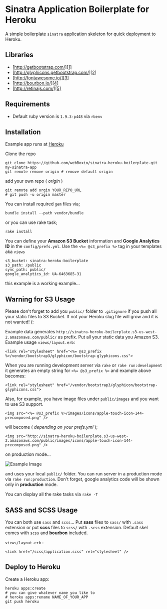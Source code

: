 # Sinatra Application Boilerplate for Heroku

A simple boilerplate `sinatra` application skeleton for quick deployment to Heroku.


## Libraries

* [http://getbootstrap.com/][1]
* [http://glyphicons.getbootstrap.com/][2]
* [http://fontawesome.io/][3]
* [http://bourbon.io/][4]
* [http://retinajs.com/][5]

## Requirements

* Default ruby version is `1.9.3-p448` via `rbenv`

## Installation
Example app runs at [Heroku][0]

Clone the repo

    git clone https://github.com/webBoxio/sinatra-heroku-boilerplate.git my-sinatra-app
    git remote remove origin # remove default origin

add your own repo ( _origin_ )

    git remote add orgin YOUR_REPO_URL
    # git push -u origin master

You can install required `gem` files via;

    bundle install --path vendor/bundle

or you can use rake task;

    rake install

You can define your **Amazon S3 Bucket** information and **Google Analytics ID**
in the `config/prefs.yml`. Use the `<%= @s3_prefix %>` tag in your templates aka `views`

    s3_bucket: sinatra-heroku-boilerplate
    s3_path: /public
    sync_path: public/
    google_analytics_id: UA-6463685-31

this example is a working example...

## Warning for S3 Usage

Please don't forget to add you `public/` folder to `.gitignore` if you push
all your static files to S3 Bucket. If not your Heroku slug file will grow
and it is not wanted! (:

Example data generates `http://sinatra-heroku-boilerplate.s3-us-west-2.amazonaws.com/public/` as prefix. Put
all your static data you Amazon S3. Example usage `views/layout.erb`:

    <link rel="stylesheet" href="<%= @s3_prefix %>/vendor/bootstrap3/glyphicon/bootstrap-glyphicons.css">

When you are running development server via `rake` or `rake run:development` it
generates an empty string for `<%= @s3_prefix %>` and example above becomes:

    <link rel="stylesheet" href="/vendor/bootstrap3/glyphicon/bootstrap-glyphicons.css">

Also, for example, you have image files under `public/images` and you want to use
S3 support.

    <img src="<%= @s3_prefix %>/images/icons/apple-touch-icon-144-precomposed.png" />

will become ( _depending on your prefs.yml_ );

    <img src="http://sinatra-heroku-boilerplate.s3-us-west-2.amazonaws.com/public/images/icons/apple-touch-icon-144-precomposed.png" />

on production mode...

![Example Image](http://sinatra-heroku-boilerplate.s3-us-west-2.amazonaws.com/public/images/icons/apple-touch-icon-144-precomposed.png)

and uses your local `public/` folder. You can run server in a production mode via
`rake run:production`. Don't forget, google analytics code will be shown only
in **production** mode.

You can display all the rake tasks via `rake -T`

## SASS and SCSS Usage

You can both use `sass` and `scss`... Put **sass** files to `sass/` with `.sass` extension or put
**scss** files to `scss/` with `.scss` extension. Default skel comes with `scss` and **bourbon** included.

`views/layout.erb` :

    <link href="/scss/application.scss" rel="stylesheet" />


## Deploy to Heroku

Create a Heroku app:

    heroku apps:create
    # you can give whatever name you like to
    # heroku apps:rename NAME_OF_YOUR_APP
    git push heroku


[0]: http://sinatra-heroku-boilerplate.herokuapp.com/ 
[1]: http://getbootstrap.com/
[2]: http://glyphicons.getbootstrap.com/
[3]: http://fontawesome.io/
[4]: http://bourbon.io/
[5]: http://retinajs.com/
